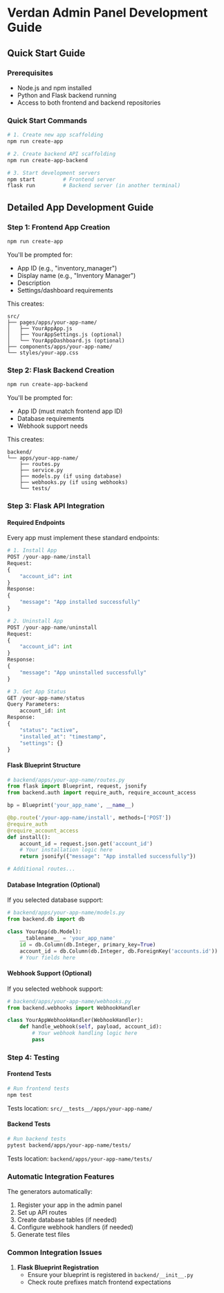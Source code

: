 # Verdan Admin Panel Development Guide

## Quick Start Guide

### Prerequisites
- Node.js and npm installed
- Python and Flask backend running
- Access to both frontend and backend repositories

### Quick Start Commands
```bash
# 1. Create new app scaffolding
npm run create-app

# 2. Create backend API scaffolding
npm run create-app-backend

# 3. Start development servers
npm start         # Frontend server
flask run         # Backend server (in another terminal)
```

## Detailed App Development Guide

### Step 1: Frontend App Creation
```bash
npm run create-app
```
You'll be prompted for:
- App ID (e.g., "inventory_manager")
- Display name (e.g., "Inventory Manager")
- Description
- Settings/dashboard requirements

This creates:
```
src/
├── pages/apps/your-app-name/
│   ├── YourAppApp.js
│   ├── YourAppSettings.js (optional)
│   └── YourAppDashboard.js (optional)
├── components/apps/your-app-name/
└── styles/your-app.css
```

### Step 2: Flask Backend Creation
```bash
npm run create-app-backend
```
You'll be prompted for:
- App ID (must match frontend app ID)
- Database requirements
- Webhook support needs

This creates:
```
backend/
└── apps/your-app-name/
    ├── routes.py
    ├── service.py
    ├── models.py (if using database)
    ├── webhooks.py (if using webhooks)
    └── tests/
```

### Step 3: Flask API Integration

#### Required Endpoints
Every app must implement these standard endpoints:

```python
# 1. Install App
POST /your-app-name/install
Request: 
{
    "account_id": int
}
Response:
{
    "message": "App installed successfully"
}

# 2. Uninstall App
POST /your-app-name/uninstall
Request:
{
    "account_id": int
}
Response:
{
    "message": "App uninstalled successfully"
}

# 3. Get App Status
GET /your-app-name/status
Query Parameters:
    account_id: int
Response:
{
    "status": "active",
    "installed_at": "timestamp",
    "settings": {}
}
```

#### Flask Blueprint Structure
```python
# backend/apps/your-app-name/routes.py
from flask import Blueprint, request, jsonify
from backend.auth import require_auth, require_account_access

bp = Blueprint('your_app_name', __name__)

@bp.route('/your-app-name/install', methods=['POST'])
@require_auth
@require_account_access
def install():
    account_id = request.json.get('account_id')
    # Your installation logic here
    return jsonify({"message": "App installed successfully"})

# Additional routes...
```

#### Database Integration (Optional)
If you selected database support:
```python
# backend/apps/your-app-name/models.py
from backend.db import db

class YourApp(db.Model):
    __tablename__ = 'your_app_name'
    id = db.Column(db.Integer, primary_key=True)
    account_id = db.Column(db.Integer, db.ForeignKey('accounts.id'))
    # Your fields here
```

#### Webhook Support (Optional)
If you selected webhook support:
```python
# backend/apps/your-app-name/webhooks.py
from backend.webhooks import WebhookHandler

class YourAppWebhookHandler(WebhookHandler):
    def handle_webhook(self, payload, account_id):
        # Your webhook handling logic here
        pass
```

### Step 4: Testing

#### Frontend Tests
```bash
# Run frontend tests
npm test
```
Tests location: `src/__tests__/apps/your-app-name/`

#### Backend Tests
```bash
# Run backend tests
pytest backend/apps/your-app-name/tests/
```
Tests location: `backend/apps/your-app-name/tests/`

### Automatic Integration Features

The generators automatically:
1. Register your app in the admin panel
2. Set up API routes
3. Create database tables (if needed)
4. Configure webhook handlers (if needed)
5. Generate test files

### Common Integration Issues

1. **Flask Blueprint Registration**
   - Ensure your blueprint is registered in `backend/__init__.py`
   - Check route prefixes match frontend expectations 